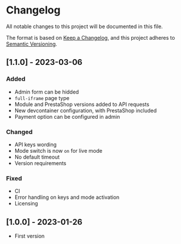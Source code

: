 # Changelog
All notable changes to this project will be documented in this file.

The format is based on [Keep a Changelog](https://keepachangelog.com/en/1.0.0/),
and this project adheres to [Semantic Versioning](https://semver.org/spec/v2.0.0.html).

## [1.1.0] - 2023-03-06

### Added
- Admin form can be hidded
- `full-iframe` page type
- Module and PrestaShop versions added to API requests
- New devcontainer configuration, with PrestaShop included
- Payment option can be configured in admin

### Changed
- API keys wording
- Mode switch is now `on` for live mode
- No default timeout
- Version requirements

### Fixed
- CI
- Error handling on keys and mode activation
- Licensing


## [1.0.0] - 2023-01-26
- First version
